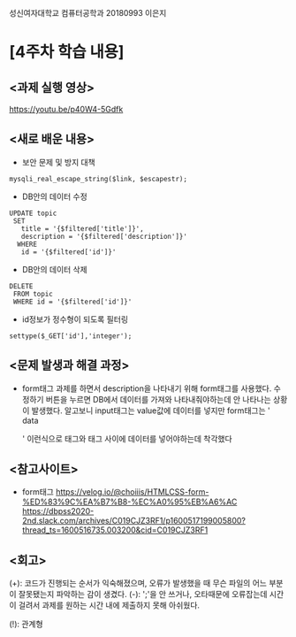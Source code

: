 성신여자대학교 컴퓨터공학과 20180993 이은지

[4주차 학습 내용]
=============

<과제 실행 영상>
--------------
https://youtu.be/p40W4-5Gdfk


<새로 배운 내용>
-------------
* 보안 문제 및 방지 대책
 ``` 
 mysqli_real_escape_string($link, $escapestr);
 ```
* DB안의 데이터 수정
 ```
 UPDATE topic
  SET
    title = '{$filtered['title']}',
    description = '{$filtered['description']}'
   WHERE
    id = '{$filtered['id']}'
 ```
* DB안의 데이터 삭제
 ```
 DELETE
  FROM topic
  WHERE id = '{$filtered['id']}'
 ```
* id정보가 정수형이 되도록 필터링
 ```
 settype($_GET['id'],'integer');
 ```

<문제 발생과 해결 과정>
-------------
* form태그
과제를 하면서 description을 나타내기 위해 form태그를 사용했다. 수정하기 버튼을 누르면 DB에서 데이터를 가져와 나타내줘야하는데 안 나타나는 상황이 발생했다. 알고보니 input태그는 value값에 데이터를 넣지만 form태그는 '<form>data</form>' 이런식으로 태그와 태그 사이에 데이터를 넣어야하는데 착각했다


<참고사이트>
----------
* form태그
https://velog.io/@choiiis/HTMLCSS-form-%ED%83%9C%EA%B7%B8-%EC%A0%95%EB%A6%AC
https://dbpss2020-2nd.slack.com/archives/C019CJZ3RF1/p1600517199005800?thread_ts=1600516735.003200&cid=C019CJZ3RF1

<회고>
------
(+): 코드가 진행되는 순서가 익숙해졌으며, 오류가 발생했을 때 무슨 파일의 어느 부분이 잘못됐는지 파악하는 감이 생겼다.
(-): ';'을 안 쓰거나, 오타때문에 오류잡는데 시간이 걸려서 과제를 원하는 시간 내에 제출하지 못해 아쉬웠다.

(!): 관계형 

